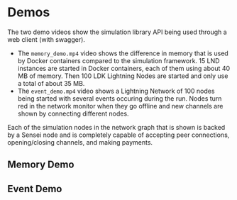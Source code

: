 # Demos
The two demo videos show the simulation library API being used through a web client (with swagger).
- The `memory_demo.mp4` video shows the difference in memory that is used by Docker containers compared to the simulation framework. 15 LND instances are started in Docker containers, each of them using about 40 MB of memory. Then 100 LDK Lightning Nodes are started and only use a total of about 35 MB.
- The `event_demo.mp4` video shows a Lightning Network of 100 nodes being started with several events occuring during the run. Nodes turn red in the network monitor when they go offline and new channels are shown by connecting different nodes.

Each of the simulation nodes in the network graph that is shown is backed by a Sensei node and is completely capable of accepting peer connections, opening/closing channels, and making payments.

## Memory Demo

## Event Demo
